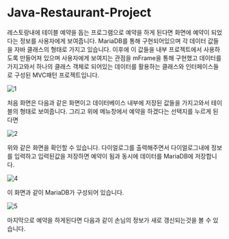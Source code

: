 # Java-Restaurant-Project

레스토랑내에 테이블 예약을 돕는 프로그램으로 예약을 하게 된다면 화면에 예약이 되었다는 정보를 사용자에게 보여줍니다. MariaDB를 통해 구현되어있으며 각 데이터 값들을 자바 클래스의 형태로 가지고 있습니다. 
이후에 이 값들을 내부 프로젝트에서 사용하도록 만들어져 있으며 
사용자에게 보여지는 관점을 mFrame을 통해 구현했고 데이터를 가지고와서 하나의 클래스 객체로 되어있는 데이터를 활용하는 클래스와 인터페이스들로 구성된 MVC패턴 프로젝트입니다.

![1](https://user-images.githubusercontent.com/52379503/130544400-1f2f9e34-4781-4cd7-a822-369d75bf761b.png)

처음 화면은 다음과 같은 화면이고 데이터베이스 내부에 저장된 값들을 가지고와서 테이블의 형태로 보여줍니다. 그리고 위에 메뉴창에서 예약을 하겠다는 선택지를 누르게 된다면

![2](https://user-images.githubusercontent.com/52379503/130544505-db96f072-6cf8-455a-9a24-e93f18224c6e.png)

위와 같은 화면을 확인할 수 있습니다. 다이얼로그를 출력해주면서 다이얼로그내에 정보를 입력하고 입력된값을 저장하면 예약이 됨과 동시에 데이터를 MariaDB에 저장합니다.

![4](https://user-images.githubusercontent.com/52379503/130544757-4861f1ab-dd9a-41bf-ba30-6bae3aa2b4f9.png)

이 화면과 같이 MariaDB가 구성되어 있습니다.

![5](https://user-images.githubusercontent.com/52379503/130544799-28164643-a408-4699-b35d-d8af8e5819fd.png)

마지막으로 예약을 하게된다면 다음과 같이 손님의 정보가 새로 갱신되는것을 볼 수 있습니다.



